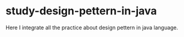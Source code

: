 # study-design-pettern-in-java
Here I integrate all the practice about design pettern in java language.
